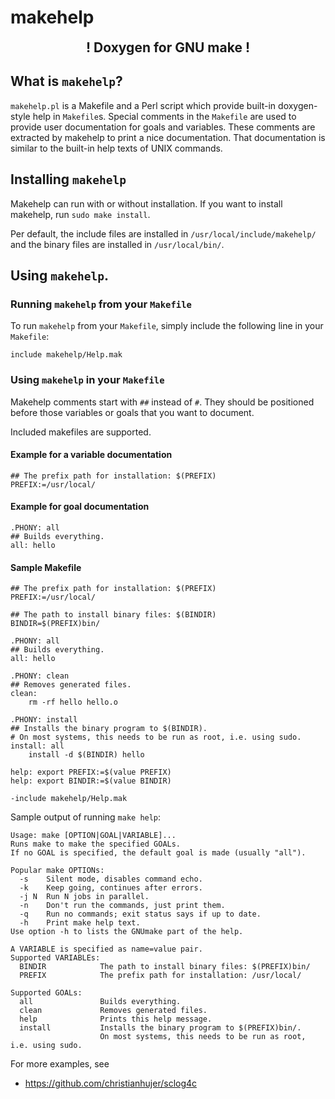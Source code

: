 # makehelp

<div style="font-size: 150%; font-weight: bold; text-align: center;">! Doxygen for GNU make !</div>

## What is `makehelp`?
`makehelp.pl` is a Makefile and a Perl script which provide built-in doxygen-style help in `Makefile`s.
Special comments in the `Makefile` are used to provide user documentation for goals and variables.
These comments are extracted by makehelp to print a nice documentation.
That documentation is similar to the built-in help texts of UNIX commands.


## Installing `makehelp`
Makehelp can run with or without installation.
If you want to install makehelp, run `sudo make install`.

Per default, the include files are installed in `/usr/local/include/makehelp/` and the binary files are installed in `/usr/local/bin/`.

## Using `makehelp`.

### Running `makehelp` from your `Makefile`
To run `makehelp` from your `Makefile`, simply include the following line in your `Makefile`:

~~~~make
include makehelp/Help.mak
~~~~

### Using `makehelp` in your `Makefile`
Makehelp comments start with `##` instead of `#`.
They should be positioned before those variables or goals that you want to document.

Included makefiles are supported.

#### Example for a variable documentation

~~~~make
## The prefix path for installation: $(PREFIX)
PREFIX:=/usr/local/
~~~~

#### Example for goal documentation

~~~~make
.PHONY: all
## Builds everything.
all: hello
~~~~

#### Sample Makefile

~~~~make
## The prefix path for installation: $(PREFIX)
PREFIX:=/usr/local/

## The path to install binary files: $(BINDIR)
BINDIR=$(PREFIX)bin/

.PHONY: all
## Builds everything.
all: hello

.PHONY: clean
## Removes generated files.
clean:
	rm -rf hello hello.o

.PHONY: install
## Installs the binary program to $(BINDIR).
# On most systems, this needs to be run as root, i.e. using sudo.
install: all
	install -d $(BINDIR) hello

help: export PREFIX:=$(value PREFIX)
help: export BINDIR:=$(value BINDIR)

-include makehelp/Help.mak
~~~~

Sample output of running `make help`:

~~~~make
Usage: make [OPTION|GOAL|VARIABLE]...
Runs make to make the specified GOALs.
If no GOAL is specified, the default goal is made (usually "all").

Popular make OPTIONs:
  -s    Silent mode, disables command echo.
  -k    Keep going, continues after errors.
  -j N  Run N jobs in parallel.
  -n    Don't run the commands, just print them.
  -q    Run no commands; exit status says if up to date.
  -h    Print make help text.
Use option -h to lists the GNUmake part of the help.

A VARIABLE is specified as name=value pair.
Supported VARIABLEs:
  BINDIR            The path to install binary files: $(PREFIX)bin/
  PREFIX            The prefix path for installation: /usr/local/

Supported GOALs:
  all               Builds everything.
  clean             Removes generated files.
  help              Prints this help message.
  install           Installs the binary program to $(PREFIX)bin/.
                    On most systems, this needs to be run as root, i.e. using sudo.
~~~~

For more examples, see
* https://github.com/christianhujer/sclog4c

